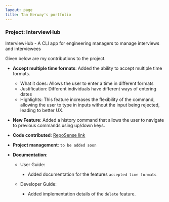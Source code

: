 ```yaml
---
layout: page
title: Tan Kerway's portfolio 
---
```


### Project: InterviewHub

InterviewHub - A CLI app for engineering managers to manage interviews and interviewees

Given below are my contributions to the project.

* **Accept multiple time formats**: Added the ability to accept multiple time formats.
    * What it does: Allows the user to enter a time in different formats
    * Justification: Different individuals have different ways of entering dates
    * Highlights: This feature increases the flexibility of the command, allowing the user to type in inputs without the input being rejected, leading to better UX.

* **New Feature**: Added a history command that allows the user to navigate to previous commands using up/down keys.

* **Code contributed**: [RepoSense link]()

* **Project management**: `to be added soon` 
  
* **Documentation**:
    * User Guide:
        * Added documentation for the features `accepted time formats`
      
    * Developer Guide:
        * Added implementation details of the `delete` feature.
